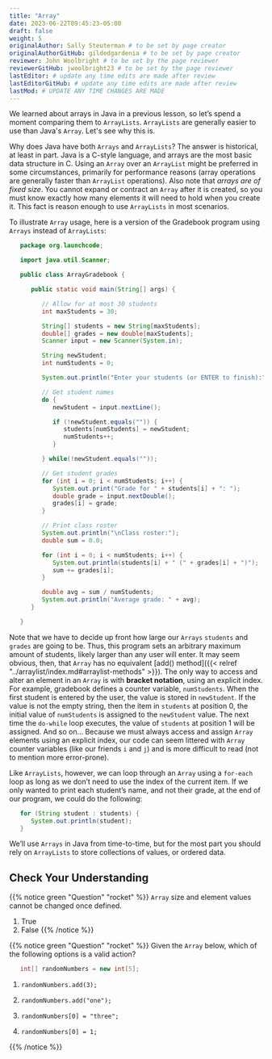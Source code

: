 ```yaml
---
title: "Array"
date: 2023-06-22T09:45:23-05:00
draft: false
weight: 5
originalAuthor: Sally Steuterman # to be set by page creator
originalAuthorGitHub: gildedgardenia # to be set by page creator
reviewer: John Woolbright # to be set by the page reviewer
reviewerGitHub: jwoolbright23 # to be set by the page reviewer
lastEditor: # update any time edits are made after review
lastEditorGitHub: # update any time edits are made after review
lastMod: # UPDATE ANY TIME CHANGES ARE MADE
---
```


<!-- TODO: add reference to Chapter 2 -->

We learned about arrays in Java in a previous lesson, so let’s spend a moment comparing them to `ArrayLists`. `ArrayLists` are generally easier to use than Java's `Array`. Let's see why this is.

Why does Java have both `Arrays` and `ArrayLists`? The answer is
historical, at least in part. Java is a C-style language, and arrays are
the most basic data structure in C. Using an `Array` over an
`ArrayList` might be preferred in some circumstances, primarily for
performance reasons (array operations are generally faster than `ArrayList`
operations). Also note that *arrays are of fixed size*. You cannot
expand or contract an `Array` after it is created, so you must know
exactly how many elements it will need to hold when you create it. This
fact is reason enough to use `ArrayLists` in most scenarios.

To illustrate `Array` usage, here is a version of the Gradebook program
using `Arrays` instead of `ArrayLists`:

```java {linenos=table}
   package org.launchcode;

   import java.util.Scanner;

   public class ArrayGradebook {

      public static void main(String[] args) {

         // Allow for at most 30 students
         int maxStudents = 30;

         String[] students = new String[maxStudents];
         double[] grades = new double[maxStudents];
         Scanner input = new Scanner(System.in);

         String newStudent;
         int numStudents = 0;

         System.out.println("Enter your students (or ENTER to finish):");

         // Get student names
         do {
            newStudent = input.nextLine();

            if (!newStudent.equals("")) {
               students[numStudents] = newStudent;
               numStudents++;
            }

         } while(!newStudent.equals(""));

         // Get student grades
         for (int i = 0; i < numStudents; i++) {
            System.out.print("Grade for " + students[i] + ": ");
            double grade = input.nextDouble();
            grades[i] = grade;
         }

         // Print class roster
         System.out.println("\nClass roster:");
         double sum = 0.0;

         for (int i = 0; i < numStudents; i++) {
            System.out.println(students[i] + " (" + grades[i] + ")");
            sum += grades[i];
         }

         double avg = sum / numStudents;
         System.out.println("Average grade: " + avg);
      }

   }
```

Note that we have to decide up front how large our `Arrays` `students`
and `grades` are going to be. Thus, this program sets an arbitrary maximum amount
of students, likely larger than any user will enter. It may seem obvious, then, 
that `Array` has no equivalent [add() method]({{< relref "../arraylist/index.md#arraylist-methods" >}}). The only 
way to access and alter an element in an `Array` is with **bracket notation**, 
using an explicit index. For example, gradebook defines a counter variable, `numStudents`.
When the first student is entered by the user, the value is stored in `newStudent`.
If the value is not the empty string, then the item in `students` at position 0, 
the initial value of `numStudents` is assigned to the `newStudent` value. 
The next time the `do-while` loop executes, the value of `students` at position 1
will be assigned. And so on... Because we must always access and assign `Array` elements using an
explicit index, our code can seem littered with `Array`
counter variables (like our friends `i` and `j`) and is more difficult to
read (not to mention more error-prone).

Like `ArrayLists`, however, we can loop through an `Array` using a `for-each`
loop as long as we don’t need to use the index of the current item. If
we only wanted to print each student’s name, and not their grade, at the
end of our program, we could do the following:

```java {linenos=table}
   for (String student : students) {
      System.out.println(student);
   }
```

We’ll use `Arrays` in Java from time-to-time, but for the most part you should
rely on `ArrayLists` to store collections of values, or ordered data.

## Check Your Understanding

{{% notice green "Question" "rocket" %}}
   `Array` size and element values cannot be changed once defined.

   1. True
   1. False
{{% /notice %}}

<!-- false. array values can be changed -->

{{% notice green "Question" "rocket" %}}
   Given the `Array` below, which of the following options is a valid action?

   ```java
      int[] randomNumbers = new int[5];
   ```

   1. `randomNumbers.add(3);`
   
   1. `randomNumbers.add("one");`

   1. `randomNumbers[0] = "three";`

   1. `randomNumbers[0] = 1;`

{{% /notice %}}

<!-- randomNumbers[0] = 1; -->